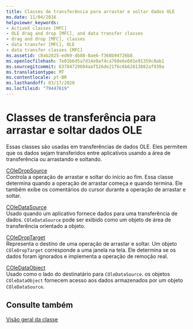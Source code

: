 ```yaml
---
title: Classes de transferência para arrastar e soltar dados OLE
ms.date: 11/04/2016
helpviewer_keywords:
- ActiveX classes [MFC]
- OLE drag and drop [MFC], and data transfer classes
- drag and drop [MFC], classes
- data transfer [MFC], OLE
- data transfer classes [MFC]
ms.assetid: c8ab2825-ed69-4b88-8ae6-f368b94726b8
ms.openlocfilehash: 7e01b6d5a7d14e0af4ca760e6e601e91359c8ab1
ms.sourcegitcommit: 63784729604aaf526de21f6c6b62813882af930a
ms.translationtype: MT
ms.contentlocale: pt-BR
ms.lasthandoff: 03/17/2020
ms.locfileid: "79447619"
---
```

# <a name="ole-drag-and-drop-and-data-transfer-classes"></a>Classes de transferência para arrastar e soltar dados OLE

Essas classes são usadas em transferências de dados OLE. Eles permitem que os dados sejam transferidos entre aplicativos usando a área de transferência ou arrastando e soltando.

[COleDropSource](../mfc/reference/coledropsource-class.md)<br/>
Controla a operação de arrastar e soltar do início ao fim. Essa classe determina quando a operação de arrastar começa e quando termina. Ele também exibe os comentários do cursor durante a operação de arrastar e soltar.

[COleDataSource](../mfc/reference/coledatasource-class.md)<br/>
Usado quando um aplicativo fornece dados para uma transferência de dados. `COleDataSource` pode ser exibido como um objeto de área de transferência orientado a objeto.

[COleDropTarget](../mfc/reference/coledroptarget-class.md)<br/>
Representa o destino de uma operação de arrastar e soltar. Um objeto `COleDropTarget` corresponde a uma janela na tela. Ele determina se os dados foram ignorados e implementa a operação de remoção real.

[COleDataObject](../mfc/reference/coledataobject-class.md)<br/>
Usado como o lado do destinatário para `COleDataSource`. os objetos `COleDataObject` fornecem acesso aos dados armazenados por um objeto `COleDataSource`.

## <a name="see-also"></a>Consulte também

[Visão geral da classe](../mfc/class-library-overview.md)
